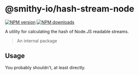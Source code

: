 # @smithy-io/hash-stream-node

[![NPM version](https://img.shields.io/npm/v/@smithy-io/hash-stream-node/latest.svg)](https://www.npmjs.com/package/@smithy-io/hash-stream-node)
[![NPM downloads](https://img.shields.io/npm/dm/@smithy-io/hash-stream-node.svg)](https://www.npmjs.com/package/@smithy-io/hash-stream-node)

A utility for calculating the hash of Node.JS readable streams.

> An internal package

## Usage

You probably shouldn't, at least directly.
